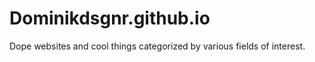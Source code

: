 Dominikdsgnr.github.io
======================

Dope websites and cool things categorized by various fields of interest.

